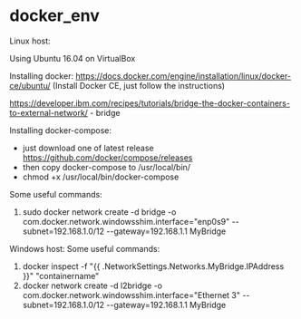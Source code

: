 # docker_env
Linux host:

Using Ubuntu 16.04 on VirtualBox

Installing docker: https://docs.docker.com/engine/installation/linux/docker-ce/ubuntu/ (Install Docker CE, just follow the instructions)

https://developer.ibm.com/recipes/tutorials/bridge-the-docker-containers-to-external-network/ - bridge

Installing docker-compose: 
  - just download one of latest release https://github.com/docker/compose/releases 
  - then copy docker-compose to /usr/local/bin/
  - chmod +x /usr/local/bin/docker-compose

Some useful commands:
1. sudo docker network create -d bridge -o com.docker.network.windowsshim.interface="enp0s9" --subnet=192.168.1.0/12 --gateway=192.168.1.1 MyBridge


Windows host:
Some useful commands:
1. docker inspect -f "{{ .NetworkSettings.Networks.MyBridge.IPAddress }}" "containername"
2. docker network create -d l2bridge  -o com.docker.network.windowsshim.interface="Ethernet 3" --subnet=192.168.1.0/12 --gateway=192.168.1.1 MyBridge
